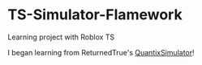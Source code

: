 # TS-Simulator-Flamework
Learning project with Roblox TS

I began learning from ReturnedTrue's [QuantixSimulator](https://github.com/ReturnedTrue/QuantixSimulator/)!
